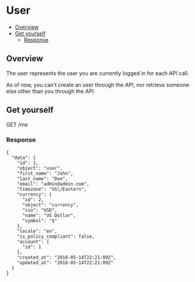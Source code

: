 # User <!-- omit in toc -->

<!-- TOC -->

- [Overview](#overview)
- [Get yourself](#get-yourself)
  - [Response](#response)

<!-- /TOC -->

<a id="markdown-overview" name="overview"></a>
## Overview

The user represents the user you are currently logged in for each API call.

As of now, you can't create an user through the API, nor retrieve someone else other than you through the API.

<a id="markdown-get-yourself" name="get-yourself"></a>
## Get yourself

<span class="url">
  GET /me
</span>

<a id="markdown-response" name="response"></a>
### Response

<pre><code class="json">{
  "data": {
    "id": 1,
    "object": "user",
    "first_name": "John",
    "last_name": "Doe",
    "email": "admin@admin.com",
    "timezone": "US\/Eastern",
    "currency": {
      "id": 2,
      "object": "currency",
      "iso": "USD",
      "name": "US Dollar",
      "symbol": "$"
    },
    "locale": "en",
    "is_policy_compliant": false,
    "account": {
      "id": 1
    },
    "created_at": "2018-05-14T22:21:09Z",
    "updated_at": "2018-05-14T22:21:09Z"
  }
}</code></pre>
